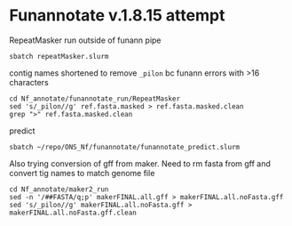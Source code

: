 
# Funannotate v.1.8.15 attempt
RepeatMasker run outside of funann pipe
```
sbatch repeatMasker.slurm
```
contig names shortened to remove `_pilon` bc funann errors with >16 characters
```
cd Nf_annotate/funannotate_run/RepeatMasker
sed 's/_pilon//g' ref.fasta.masked > ref.fasta.masked.clean
grep ">" ref.fasta.masked.clean
```
predict
```
sbatch ~/repo/ONS_Nf/funannotate/funannotate_predict.slurm
```
Also trying conversion of gff from maker. Need to rm fasta from gff and convert tig names to match genome file
```
cd Nf_annotate/maker2_run
sed -n '/##FASTA/q;p' makerFINAL.all.gff > makerFINAL.all.noFasta.gff
sed 's/_pilon//g' makerFINAL.all.noFasta.gff > makerFINAL.all.noFasta.gff.clean
```
